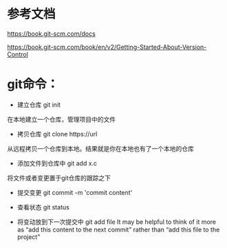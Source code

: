 # 参考文档

https://book.git-scm.com/docs

https://book.git-scm.com/book/en/v2/Getting-Started-About-Version-Control

# git命令：
- 建立仓库
git init

在本地建立一个仓库，管理项目中的文件

- 拷贝仓库
git clone https://url

从远程拷贝一个仓库到本地。结果就是你在本地也有了一个本地的仓库

- 添加文件到仓库中
git add x.c

将文件或者变更置于git仓库的跟踪之下

- 提交变更
git commit -m 'commit content'



- 查看状态
git status

-  将变动放到下一次提交中
git add file
 It may be helpful to think of it more as “add this content to the next commit” rather than “add this file to the project”




